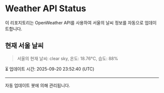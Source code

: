 
# Weather API Status

이 리포지토리는 OpenWeather API를 사용하여 서울의 날씨 정보를 자동으로 업데이트합니다.

## 현재 서울 날씨
> 서울의 현재 날씨: clear sky, 온도: 18.76°C, 습도: 88%

⏳ 업데이트 시간: 2025-09-20 23:52:40 (UTC)

---
자동 업데이트 봇에 의해 관리됩니다.
